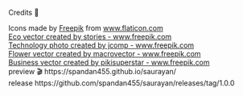 
Credits 📃


<div>Icons made by <a href="https://www.freepik.com" title="Freepik">Freepik</a> from <a href="https://www.flaticon.com/" title="Flaticon">www.flaticon.com</a></div>
<div><a href="https://www.freepik.com/free-photos-vectors/eco">Eco vector created by stories - www.freepik.com</a></div>
<div><a href="https://www.freepik.com/photos/technology">Technology photo created by jcomp - www.freepik.com</a></div>
<div><a href="https://www.freepik.com/vectors/flower">Flower vector created by macrovector - www.freepik.com</a></div>
<div><a href="https://www.freepik.com/vectors/business">Business vector created by pikisuperstar - www.freepik.com</a></div>


<div>preview 🎬
https://spandan455.github.io/saurayan/
</div>
release 
https://github.com/spandan455/saurayan/releases/tag/1.0.0

